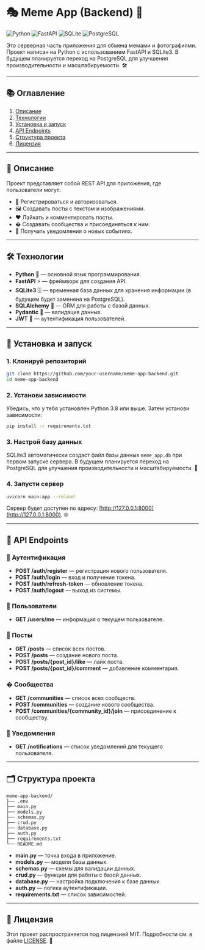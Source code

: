 
# 🎭 Meme App (Backend) 🚀

![Python](https://img.shields.io/badge/Python-3776AB?style=for-the-badge&logo=python&logoColor=white)
![FastAPI](https://img.shields.io/badge/FastAPI-009688?style=for-the-badge&logo=fastapi&logoColor=white)
![SQLite](https://img.shields.io/badge/SQLite-07405E?style=for-the-badge&logo=sqlite&logoColor=white)
![PostgreSQL](https://img.shields.io/badge/PostgreSQL-316192?style=for-the-badge&logo=postgresql&logoColor=white)

Это серверная часть приложения для обмена мемами и фотографиями. Проект написан на Python с использованием FastAPI и SQLite3. В будущем планируется переход на PostgreSQL для улучшения производительности и масштабируемости. 🛠️

---

## 📚 Оглавление

1. [Описание](#-описание)
2. [Технологии](#-технологии)
3. [Установка и запуск](#-установка-и-запуск)
4. [API Endpoints](#-api-endpoints)
5. [Структура проекта](#-структура-проекта)
6. [Лицензия](#-лицензия)

---

## 📝 Описание

Проект представляет собой REST API для приложения, где пользователи могут:
- 📝 Регистрироваться и авторизоваться.
- 🖼️ Создавать посты с текстом и изображениями.
- ❤️ Лайкать и комментировать посты.
- � Создавать сообщества и присоединяться к ним.
- 🔔 Получать уведомления о новых событиях.

---

## 🛠️ Технологии

- **Python** 🐍 — основной язык программирования.
- **FastAPI** ⚡ — фреймворк для создания API.
- **SQLite3** 🗄️ — временная база данных для хранения информации (в будущем будет заменена на PostgreSQL).
- **SQLAlchemy** 🔧 — ORM для работы с базой данных.
- **Pydantic** 📄 — валидация данных.
- **JWT** 🔐 — аутентификация пользователей.

---

## 🚀 Установка и запуск

### 1. Клонируй репозиторий

```bash
git clone https://github.com/your-username/meme-app-backend.git
cd meme-app-backend
```

### 2. Установи зависимости

Убедись, что у тебя установлен Python 3.8 или выше. Затем установи зависимости:

```bash
pip install -r requirements.txt
```

### 3. Настрой базу данных

SQLite3 автоматически создаст файл базы данных `meme_app.db` при первом запуске сервера. В будущем планируется переход на PostgreSQL для улучшения производительности и масштабируемости. 🚀

### 4. Запусти сервер

```bash
uvicorn main:app --reload
```

Сервер будет доступен по адресу: [http://127.0.0.1:8000](http://127.0.0.1:8000). 🌐

---

## 📡 API Endpoints

### 🔐 Аутентификация

- **POST /auth/register** — регистрация нового пользователя.
- **POST /auth/login** — вход и получение токена.
- **POST /auth/refresh-token** — обновление токена.
- **POST /auth/logout** — выход из системы.

### 👤 Пользователи

- **GET /users/me** — информация о текущем пользователе.

### 📄 Посты

- **GET /posts** — список всех постов.
- **POST /posts** — создание нового поста.
- **POST /posts/{post_id}/like** — лайк поста.
- **POST /posts/{post_id}/comment** — добавление комментария.

### � Сообщества

- **GET /communities** — список всех сообществ.
- **POST /communities** — создание нового сообщества.
- **POST /communities/{community_id}/join** — присоединение к сообществу.

### 🔔 Уведомления

- **GET /notifications** — список уведомлений для текущего пользователя.

---

## 🗂️ Структура проекта

```
meme-app-backend/
├── .env
├── main.py
├── models.py
├── schemas.py
├── crud.py
├── database.py
├── auth.py
├── requirements.txt
└── README.md
```

- **main.py** — точка входа в приложение.
- **models.py** — модели базы данных.
- **schemas.py** — схемы для валидации данных.
- **crud.py** — функции для работы с базой данных.
- **database.py** — настройка подключения к базе данных.
- **auth.py** — логика аутентификации.
- **requirements.txt** — список зависимостей.

---

## 📜 Лицензия

Этот проект распространяется под лицензией MIT. Подробности см. в файле [LICENSE](LICENSE). 📄